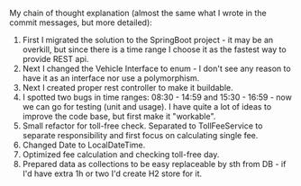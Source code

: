 My chain of thought explanation (almost the same what I wrote in the commit messages, but more detailed):
1. First I migrated the solution to the SpringBoot project - it may be an overkill, but since there is a time range I choose it as the fastest way to provide REST api.
2. Next I changed the Vehicle Interface to enum - I don't see any reason to have it as an interface nor use a polymorphism.
3. Next I created proper rest controller to make it buildable.
4. I spotted two bugs in time ranges: 08:30 - 14:59 and 15:30 - 16:59 - now we can go for testing (unit and usage). I have quite a lot of ideas to improve the code base, but first make it "workable".
5. Small refactor for toll-free check. Separated to TollFeeService to separate responsibility and first focus on calculating single fee.
6. Changed Date to LocalDateTime.
7. Optimized fee calculation and checking toll-free day.
8. Prepared data as collections to be easy replaceable by sth from DB - if I'd have extra 1h or two I'd create H2 store for it.
